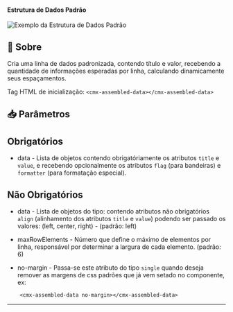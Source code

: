 #### Estrutura de Dados Padrão

![Exemplo da Estrutura de Dados Padrão](../../images/frontend/cmx-assembled-data/exemplo.png)

## :bookmark: Sobre

Cria uma linha de dados padronizada, contendo título e valor, recebendo a quantidade de informações esperadas por linha, calculando dinamicamente seus espaçamentos.

Tag HTML de inicialização: `<cmx-assembled-data></cmx-assembled-data>`

## :inbox_tray: Parâmetros

## Obrigatórios

- data - Lista de objetos contendo obrigatóriamente os atributos `title` e `value`, e recebendo opcionalmente os atributos `flag` (para bandeiras) e `formatter` (para formatação especial).

## Não Obrigatórios

- data - Lista de objetos do tipo: contendo atributos não obrigatórios `align` (alinhamento dos atributos `title` e `value`) podendo ser passado os valores: (left, center, right) - (padrão: left)

- maxRowElements - Número que define o máximo de elementos por linha, responsável por determinar a largura de cada elemento. (padrão: 6)

- no-margin - Passa-se este atributo do tipo `single` quando deseja remover as margens de css padrões que já vem setado no componente, ex:

```
    <cmx-assembled-data no-margin></cmx-assembled-data>
```

***
